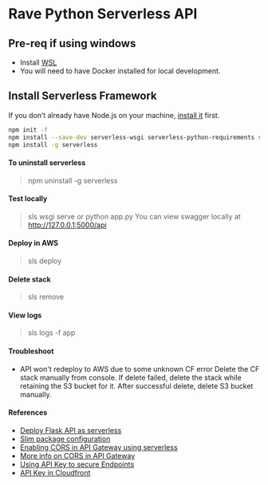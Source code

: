 # Rave Python Serverless API

## Pre-req if using windows
- Install [WSL](https://learn.microsoft.com/en-us/windows/wsl/install-manual#step-4---download-the-linux-kernel-update-package)
- You will need to have Docker installed for local development.

## Install Serverless Framework
If you don’t already have Node.js on your machine, [install it](https://nodejs.org/) first.

```bash
npm init -f
npm install --save-dev serverless-wsgi serverless-python-requirements serverless-api-gateway-throttling
npm install -g serverless
```

#### To uninstall serverless
> npm uninstall -g serverless

#### Test locally
> sls wsgi serve
or 
> python app.py
You can view swagger locally at http://127.0.0.1:5000/api
#### Deploy in AWS
> sls deploy

#### Delete stack
> sls remove

#### View logs
>sls logs -f app

#### Troubleshoot
- API won't redeploy to AWS due to some unknown CF error
Delete the CF stack manually from console. If delete failed, delete the stack while retaining the S3 bucket for it. After successful delete, delete S3 bucket manually.

#### References
- [Deploy Flask API as serverless](https://www.serverless.com/blog/flask-python-rest-api-serverless-lambda-dynamodb)
- [Slim package configuration](https://github.com/UnitedIncome/serverless-python-requirements/issues/441)
- [Enabling CORS in API Gateway using serverless](https://www.serverless.com/framework/docs/providers/aws/events/apigateway/#enabling-cors)
- [More info on CORS in API Gateway](https://www.serverless.com/blog/cors-api-gateway-survival-guide)
- [Using API Key to secure Endpoints](https://lorenstewart.me/2017/10/24/serverless-framework-securing-aws-lambda-endpoints/)
- [API Key in Cloudfront](https://www.youtube.com/watch?v=Ygq4u0B0rF0)
  